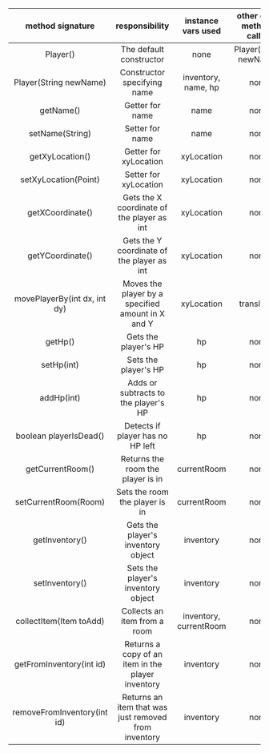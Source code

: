 | method signature | responsibility | instance vars used | other class methods called | objects used with method calls | lines of code |
|:----------:|:--------------:|:------------------:|:--------------------------:|:------------------------------:|:-------------:|
| Player() | The default constructor | none | Player(String newName) | none | 2
| Player(String newName) | Constructor specifying name | inventory, name, hp | none | none | 4
| getName() | Getter for name | name | none | none | 2
| setName(String) | Setter for name | name | none | none | 2
| getXyLocation() | Getter for xyLocation | xyLocation | none | none | 2
| setXyLocation(Point) | Setter for xyLocation | xyLocation | none | none | 2
| getXCoordinate() | Gets the X coordinate of the player as int | xyLocation | none | none | 2
| getYCoordinate() | Gets the Y coordinate of the player as int | xyLocation | none | none | 2
| movePlayerBy(int dx, int dy) | Moves the player by a specified amount in X and Y | xyLocation | translate() | none | 2 
| getHp() | Gets the player's HP | hp | none | none | 2
| setHp(int) | Sets the player's HP | hp | none | none | 2
| addHp(int) | Adds or subtracts to the player's HP | hp | none | none | 8
| boolean playerIsDead() | Detects if player has no HP left | hp | none | none | 4
| getCurrentRoom() | Returns the room the player is in | currentRoom | none | none | 2
| setCurrentRoom(Room) | Sets the room the player is in | currentRoom | none | none | 2
| getInventory() | Gets the player's inventory object | inventory | none | none | 2
| setInventory() | Sets the player's inventory object | inventory | none | none | 2
| collectItem(Item toAdd) | Collects an item from a room | inventory, currentRoom | none | Room.removeItem(), Inventory.add() | 3
| getFromInventory(int id) | Returns a copy of an item in the player inventory | inventory | none | none | 2
| removeFromInventory(int id) | Returns an item that was just removed from inventory | inventory | none | none | 2 